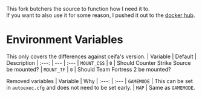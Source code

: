 This fork butchers the source to function how I need it to.  
If you want to also use it for some reason, I pushed it out to the [docker hub](https://hub.docker.com/repository/docker/cryotheum/garrysmod).

# Environment Variables
This only covers the differences against ceifa's version.
| Variable | Default | Description
| :---: | --- | :---
| `MOUNT_CSS` | `0` | Should Counter Strike Source be mounted?
| `MOUNT_TF` | `0` | Should Team Fortress 2 be mounted?

Removed variables
| Variable | Why
| :---: | :---
| `GAMEMODE` | This can be set in `autoexec.cfg` and does not need to be set early.
| `MAP` | Same as `GAMEMODE`.
